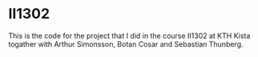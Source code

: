# II1302
This is the code for the project that I did in the course II1302 at KTH Kista togather with Arthur Simonsson, Botan Cosar and Sebastian Thunberg.
